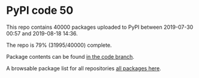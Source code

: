 # PyPI code 50

This repo contains 40000 packages uploaded to PyPI between 
2019-07-30 00:57 and 2019-08-18 14:36.

The repo is 79% (31995/40000) complete.

Package contents can be found [in the code branch](https://github.com/pypi-data/pypi-mirror-50/tree/code/packages).

A browsable package list for all repositories [all packages here](https://pypi-data.github.io/website/repositories/pypi-mirror-50).


